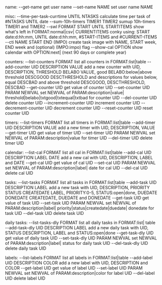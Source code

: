 name:
  --get-name                            get user name
  --set-name NAME                       set user name NAME

misc:
  --time-per-task-currtime UNTIL NTASKS calculate time per task of #NTASKS
                                        UNTIL date
  --sum-10h-timers TIMER1 TIMER2        sumup 10h-timers TIMER1 and TIMER2
  --swl FORMAT START UNTIL STARTITEMS   show what's left in FORMAT:normal|csv|
        CURRENTITEMS                    conky using: START date:d:hh:mm, UNTIL
                                        date:d:hh:mm, #START-ITEMS and
                                        #CURRENT-ITEMS
  --cti NAME START END (IMPO)           create task image with NAME, START week,
                                        END week and (optional) (IMPO:impo) flag
  --show-cal OPTION                     show calendar with OPTION:next|<year>
                                        (next 90 days or complete year)

counters:
  --list-counters FORMAT                list all counters in FORMAT:list|table
  --add-counter UID DESCRIPTION VALUE   add a new counter with UID, DESCRIPTION,
                THRESHOLD BELABO        VALUE, good BELABO:below|above threshold
                DESCGOOD DESCTHRESHOLD  and descriptions for values below, equal
                DESCBAD                 and above threshold DESCGOOD,
                                        DESCTHRESHOLD, DESCBAD
  --get-counter UID                     get value of counter UID
  --set-counter UID PARAM NEWVAL        set NEWVAL of PARAM:description|value|
                                        threshold|belabo|txtgood|txtequal|txtbad
                                        for counter UID
  --del-counter UID                     delete counter UID
  --increment-counter UID               increment counter UID
  --decrement-counter UID               decrement counter UID
  --reset-counter UID                   reset counter UID

timers:
  --list-timers FORMAT                  list all timers in FORMAT:list|table
  --add-timer UID DESCRIPTION VALUE     add a new timer with UID, DESCRIPTION,
                                        VALUE
  --get-timer UID                       get value of timer UID
  --set-timer UID PARAM NEWVAL          set NEWVAL of PARAM:description|value
                                        for timer UID
  --del-timer UID                       delete timer UID

calendar:
  --list-cal FORMAT                     list all cal in FORMAT:list|table
  --add-cal UID DESCRIPTION LABEL DATE  add a new cal with UID, DESCRIPTION,
                                        LABEL and DATE
  --get-cal UID                         get value of cal UID
  --set-cal UID PARAM NEWVAL            set NEWVAL of PARAM:description|label|
                                        date for cal UID
  --del-cal UID                         delete cal UID

tasks:
  --list-tasks FORMAT                   list all tasks in FORMAT:list|table
  --add-task UID DESCRIPTION LABEL      add a new task with UID, DESCRIPTION,
             PRIORITY STATUS CREATEDATE LABEL, PRIORITY:0-5, STATUS:open|done,
             DUEDATE DONEDATE           CREATEDATE, DUEDATE and DONEDATE
  --get-task UID                        get value of task UID
  --set-task UID PARAM NEWVAL           set NEWVAL of PARAM:description|label|
                                        priority|status|createdate|duedate|
                                        donedate for task UID
  --del-task UID                        delete task UID

daily tasks:
  --list-tasks-dly FORMAT               list all daily tasks in FORMAT:list|
                                        table
  --add-task-dly UID DESCRIPTION LABEL  add a new daily task with UID,
                 STATUS                 DESCRIPTION, LABEL and STATUS:open|done
  --get-task-dly UID                    get value of daily task UID
  --set-task-dly UID PARAM NEWVAL       set NEWVAL of PARAM:description|label|
                                        status for daily task UID
  --del-task-dly UID                    delete daily task UID

labels:
  --list-labels FORMAT                  list all labels in FORMAT:list|table
  --add-label UID DESCRIPTION COLOR     add a new label with UID, DESCRIPTION
                                        and COLOR
  --get-label UID                       get value of label UID
  --set-label UID PARAM NEWVAL          set NEWVAL of PARAM:description|color
                                        for label UID
  --del-label UID                       delete label UID
